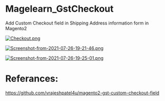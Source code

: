 # Magelearn_GstCheckout
Add Custom Checkout field in Shipping Address information form in Magento2

[![Checkout.png](https://i.postimg.cc/Qt63fkR2/Checkout.png)](https://postimg.cc/Hc7Rx5Wz)

[![Screenshot-from-2021-07-26-19-21-46.png](https://i.postimg.cc/DywgVQRC/Screenshot-from-2021-07-26-19-21-46.png)](https://postimg.cc/HjF5XMY5)

[![Screenshot-from-2021-07-26-19-25-01.png](https://i.postimg.cc/g2J64mnj/Screenshot-from-2021-07-26-19-25-01.png)](https://postimg.cc/Tpzw38jv)

# Referances:
https://github.com/vrajeshpatel4u/magento2-gst-custom-checkout-field
